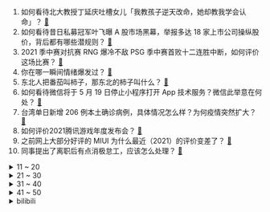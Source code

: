 1. 如何看待北大教授丁延庆吐槽女儿「我教孩子逆天改命，她却教我学会认命」？ [:link:](https://www.zhihu.com/question/459213529)
2. 如何看待昔日私募冠军叶飞曝 A 股市场黑幕，举报多达 18 家上市公司操纵股价，背后都有哪些潜规则？ [:link:](https://www.zhihu.com/question/459558051)
3. 2021 季中赛对抗赛 RNG 爆冷不敌 PSG 季中赛首败十二连胜中断，如何评价这场比赛？ [:link:](https://www.zhihu.com/question/459807055)
4. 你在哪一瞬间情绪爆发过？ [:link:](https://www.zhihu.com/question/267660074)
5. 东北人把番茄叫柿子，那东北的柿子叫什么？ [:link:](https://www.zhihu.com/question/459057274)
6. 如何看待微信将于 5 月 19 日停止小程序打开 App 技术服务？微信此举意在何处？ [:link:](https://www.zhihu.com/question/459459278)
7. 台湾单日新增 206 例本土确诊病例，具体情况怎么样？为何疫情突然扩大？ [:link:](https://www.zhihu.com/question/459736953)
8. 如何评价2021腾讯游戏年度发布会？ [:link:](https://www.zhihu.com/question/459484973)
9. 之前网上大部分好评的 MIUI 为什么最近（2021）的评价变差了？ [:link:](https://www.zhihu.com/question/452169697)
10. 同事提出了离职后有点消极怠工，应该怎么处理？ [:link:](https://www.zhihu.com/question/434114178)
<details>
<summary>11 ~ 20</summary>

11. 以色列炸毁加沙地带美联社等媒体机构大楼遭批，以方为何要这么做？会造成哪些影响？ [:link:](https://www.zhihu.com/question/459696493)
12. 如何看待刘诗雯无缘国乒东京奥运女单阵容？ [:link:](https://www.zhihu.com/question/459710437)
13. 如何看待广西某中学食堂因「蔬菜有虫眼就全丢」，而被责令整改? [:link:](https://www.zhihu.com/question/459462929)
14. 如何看待兰州一幼童吃饭被呛，看护老师在一旁看手机未及时发现，孩子因抢救无效死亡？ [:link:](https://www.zhihu.com/question/459515468)
15. 有一个很会的男朋友是什么感受？ [:link:](https://www.zhihu.com/question/391872560)
16. 男朋友今天又花钱买游戏了，谁能帮我估算一下这些游戏总共花了多少钱？ [:link:](https://www.zhihu.com/question/453441147)
17. 如何评价《向往的生活 5》第四期中杨紫的表现？ [:link:](https://www.zhihu.com/question/459467558)
18. 明明我国天问号比美国火星车早发射，为什么晚三个月才登上火星？ [:link:](https://www.zhihu.com/question/445286711)
19. 如何看待穿越小说中，一个普通人穿越后智商爆表，完爆几十岁的老狐狸？ [:link:](https://www.zhihu.com/question/376857581)
20. 如何看待《向往的生活》张艺兴杨紫硬核辟谣？ [:link:](https://www.zhihu.com/question/459521803)
</details>
<details>
<summary>21 ~ 30</summary>

21. 如何看待印媒恶意抹黑中国制氧机「质量有问题」？ [:link:](https://www.zhihu.com/question/459700129)
22. 如何看待英特尔、苹果、谷歌、台积电等 64 家公司成立美国半导体联盟？ [:link:](https://www.zhihu.com/question/459482645)
23. 处几年对象可以考虑结婚？ [:link:](https://www.zhihu.com/question/450899653)
24. 如何评价福建泉州质监局回应「华为充电器抽检乌龙」：买到的华为充电器是假的，已对冒名厂商立案调查？ [:link:](https://www.zhihu.com/question/459575426)
25. 如果这辈子只能和别人推荐三部动画，请问您会选哪三部？ [:link:](https://www.zhihu.com/question/459632635)
26. 如何看待特斯拉在国内新增「提车考试」环节，建议成绩 80 分以上再提车? [:link:](https://www.zhihu.com/question/459595338)
27. 如何看待 5 月 14 日山东济宁一交警直播查酒驾时被撞？司机可能需要承担怎样的责任？ [:link:](https://www.zhihu.com/question/459588410)
28. 花40万买宝马330li到底值吗？ [:link:](https://www.zhihu.com/question/459431704)
29. 如何布置卫生间可以大大提升幸福感？ [:link:](https://www.zhihu.com/question/453988104)
30. 你有什么一眼就惊艳的文案? [:link:](https://www.zhihu.com/question/384142344)
</details>
<details>
<summary>31 ~ 40</summary>

31. 如何看待小伙自制木偶机还原《天空之城》走红网络，为什么大家突然对木工这么痴迷？ [:link:](https://www.zhihu.com/question/459454868)
32. 如何评价网爆苹果将于 5月18日发布 AirPods 3？对于新款 AirPods 你有哪些期待？ [:link:](https://www.zhihu.com/question/459436442)
33. 你能接受你孩子的学历不如自己吗？ [:link:](https://www.zhihu.com/question/458655662)
34. 你有什么好的习惯一直在坚持？ [:link:](https://www.zhihu.com/question/435012841)
35. 怎么知道一名本科生有没有科研潜力？ [:link:](https://www.zhihu.com/question/458786106)
36. 毕业答辩的PPT应该包括哪些内容？ [:link:](https://www.zhihu.com/question/278377428)
37. 最喜欢加缪的一句话是什么？ [:link:](https://www.zhihu.com/question/318208674)
38. 在部队，拉练50公里是一种怎么样的体验？ [:link:](https://www.zhihu.com/question/47872589)
39. 22考研管理类联考该怎么开始复习？ [:link:](https://www.zhihu.com/question/428880602)
40. 如何评价许嵩新歌《三尺》？ [:link:](https://www.zhihu.com/question/459309963)
</details>
<details>
<summary>41 ~ 50</summary>

41. 收到国行 PS5 后的感受如何？ [:link:](https://www.zhihu.com/question/459171541)
42. 什么时候你感觉到自己养的宠物真的就只是个畜生？ [:link:](https://www.zhihu.com/question/344278401)
43. 有哪些一眼就相中的丧却有希望的文案？ [:link:](https://www.zhihu.com/question/451987862)
44. 玩游戏的手机有哪些推荐？ [:link:](https://www.zhihu.com/question/286463136)
45. 有什么让人一听就惊艳的诗句？ [:link:](https://www.zhihu.com/question/457061535)
46. 怎样可以看出一个男生喜欢你？ [:link:](https://www.zhihu.com/question/457257289)
47. 《陈情令》和《山河令》的区别在哪？ [:link:](https://www.zhihu.com/question/452003910)
48. 对于英语专业的学生，有哪些大一就该明白的事情？ [:link:](https://www.zhihu.com/question/420512758)
49. 为何《明日方舟》中的浊心斯卡蒂对博士的语音如此暧昧？ [:link:](https://www.zhihu.com/question/458274249)
50. NBA球星都有过哪些豪言壮志？ [:link:](https://www.zhihu.com/question/459318880)
</details><details>
<summary>bilibili</summary>

1. 史上最骚魔法师！ [:link:](//www.bilibili.com/video/BV1M64y1m7gA)
2. 葛大爷在三十年前就给我们上了一课！ [:link:](//www.bilibili.com/video/BV1hA411G7FZ)
3. 医生：没关系，只是个小手术 [:link:](//www.bilibili.com/video/BV1k541137Ez)
4. “你们不要再这样吃面了！这样只会饿死我！”【2】 [:link:](//www.bilibili.com/video/BV1e5411374k)
5. 阴阳怪气？疯狂尬黑？我从来没见过这么无良的UP主！ [:link:](//www.bilibili.com/video/BV1iq4y177h4)
6. 天問①號：峩菿钬☆辣！ [:link:](//www.bilibili.com/video/BV1V5411u7yy)
7. 凤凰传奇来报道，跟B站的小伙伴们打个迟到的招呼，大家好，爱你们哟~ [:link:](//www.bilibili.com/video/BV1mh411e7WZ)
8. 大善人 [:link:](//www.bilibili.com/video/BV1Co4y127k2)
9. 【罗翔】“世纪审判”辛普森案，人类可以接受一个有缺陷的正义吗？ [:link:](//www.bilibili.com/video/BV1K44y1r74m)
10. 不要“叫”挑战！ [:link:](//www.bilibili.com/video/BV1xK4y1A7sy)
<details>
<summary>11 ~ 20</summary>

11. "笑死，根本把持不住踩点" [:link:](//www.bilibili.com/video/BV1Yq4y177H5)
12. 【老E】赛 博 乡 村 8 [:link:](//www.bilibili.com/video/BV1no4y1m72v)
13. 九种语言版《Lemon》：时至今日 你仍是我的光芒 [:link:](//www.bilibili.com/video/BV1HA411G7uu)
14. 全网爆哭！延乔路的尽头，是繁华大道！9.3高燃民国历史剧《觉醒年代》P11 [:link:](//www.bilibili.com/video/BV1yy4y1p71t)
15. 【手绘100帧动画】藏 狐 耍 棍 [:link:](//www.bilibili.com/video/BV12V411E769)
16. 笑死！我真没见过这么离谱的选修课 [:link:](//www.bilibili.com/video/BV1mh411e7Xx)
17. 一部被pass的古惑仔公益宣传片 [:link:](//www.bilibili.com/video/BV15K411F7Jj)
18. 大家好。我是摩登兄弟刘宇宁。冷面杀手皓都来了。 [:link:](//www.bilibili.com/video/BV1bq4y177as)
19. 上班时间不准饮茶！ [:link:](//www.bilibili.com/video/BV1hb4y1f7Fv)
20. 【明日方舟新干员】杨颜XF 实装玩法视频泄露 [:link:](//www.bilibili.com/video/BV1qq4y177ng)
</details>
<details>
<summary>21 ~ 30</summary>

21. 这就是文理科的神仙对线吗【建议收藏】 [:link:](//www.bilibili.com/video/BV14V411E7KR)
22. 【郎朗】海 上 东 北 钢 琴 师 [:link:](//www.bilibili.com/video/BV1aq4y177bX)
23. 【B限】来自恋乃夜舞的通知【官方】 [:link:](//www.bilibili.com/video/BV1Jv4115728)
24. 短发没有女人味？看腻了长发甜妹，不如尝尝加麻加辣 [:link:](//www.bilibili.com/video/BV14y4y1W7eh)
25. ⏰饮茶时间到~⏰ [:link:](//www.bilibili.com/video/BV1Ny4y1W7Ps)
26. 九年前的评论画风竟然是这样！ [:link:](//www.bilibili.com/video/BV12q4y177os)
27. 高三老师：这节课暂停，大家出去看看晚霞 [:link:](//www.bilibili.com/video/BV1Ph411v7DR)
28. 职场人的内心独白 [:link:](//www.bilibili.com/video/BV1N54y1L7G7)
29. 10天14000块，我成功造出史上最复杂绝版星云战舰 [:link:](//www.bilibili.com/video/BV1Zq4y1f7dP)
30. 靠谱盘点119：谁才是鱼？RNG全胜出线，DFM上演热血少年漫，DK：我跟鱼打起来了 [:link:](//www.bilibili.com/video/BV1kV411E7W6)
</details>
<details>
<summary>31 ~ 40</summary>

31. 《 爷 只 会 心 疼 哥 哥 2  》！ [:link:](//www.bilibili.com/video/BV1PA411G7pD)
32. 一天30根烟，他终于“战胜”了肺癌，这人竟然使诈！ [:link:](//www.bilibili.com/video/BV1yq4y1f76M)
33. 说实话，我讨厌孩子买的礼物，凡死了！ [:link:](//www.bilibili.com/video/BV1pV411E7CC)
34. 吴京模仿流量明星发嗲这段，估计我能笑一天！ [:link:](//www.bilibili.com/video/BV1Rq4y1J7ue)
35. “男生的基础发型，看这一支影片就够了” [:link:](//www.bilibili.com/video/BV1ph411v7HS)
36. 如何拒绝道德绑架 [:link:](//www.bilibili.com/video/BV1944y167LU)
37. 我的儿子是“天才”！ [:link:](//www.bilibili.com/video/BV1VB4y1F7oJ)
38. 【特效向】燕双鹰vs全明星 [:link:](//www.bilibili.com/video/BV1z64y127Hf)
39. 试吃油炸活蝎子！全程高能。。。 [:link:](//www.bilibili.com/video/BV1Ly4y1W7Wz)
40. 10台扫地机，半年青春，一个耗费30多万的评测，是如何把我发际线变高的？ [:link:](//www.bilibili.com/video/BV1wQ4y1o7QM)
</details>
<details>
<summary>41 ~ 50</summary>

41. 今天是一个防不胜防的一天 [:link:](//www.bilibili.com/video/BV1bQ4y1o7Z1)
42. 【危机合约】“光谱行动”8号竞技场+日替图 全关卡低配平民攻略！阵容平民+低练度+语音详解的愉悦攻略！《明日方舟》（更新中）|魔法Zc目录 镀层 [:link:](//www.bilibili.com/video/BV14Q4y1o7qP)
43. 我在“丧尸世界”里居然发现了这个！ [:link:](//www.bilibili.com/video/BV17y4y1W7QP)
44. 宰  人  航  天  【汽油桶快乐阴人流#11】 [:link:](//www.bilibili.com/video/BV1ZU4y1t7Dv)
45. 压箱底的巨大石斑鱼头，做一份顶级剁椒鱼头，把小伙伴们吃撑了 [:link:](//www.bilibili.com/video/BV1jo4y1m7nb)
46. 我就说登陆界面这个胖子怎么那么眼熟，还有这BGM [:link:](//www.bilibili.com/video/BV12p4y147zs)
47. 灵笼第一季正式完结！白月魁实力强无敌！【灵笼·特别篇】逐帧解析 [:link:](//www.bilibili.com/video/BV1X541137Tz)
48. 一个敢听 一个敢讲 [:link:](//www.bilibili.com/video/BV1L54y1L7rw)
49. 《觉醒年代》的选角有多绝？ [:link:](//www.bilibili.com/video/BV1664y127Gr)
50. 小潮院长逼我发的 [:link:](//www.bilibili.com/video/BV18U4y1t72X)
</details>
<details>
<summary>51 ~ 60</summary>

51. 华农兄弟：520快到了，给老婆炖只鸭，烤只鸡，再准备了一个特别的礼物 [:link:](//www.bilibili.com/video/BV1i541137ES)
52. 买来全世界最大鲍鱼品种！一个可以供六个人吃！ [:link:](//www.bilibili.com/video/BV1FK4y1P7A8)
53. 整个过程都好羞辱... [:link:](//www.bilibili.com/video/BV1m64y1C7Sn)
54. 【双百万纪念】周杰伦、五月天《说好不哭》梦幻现场！周五组合天下无敌！ [:link:](//www.bilibili.com/video/BV1Yv41157K8)
55. 全世界都在三点饮茶 [:link:](//www.bilibili.com/video/BV1dq4y1f7Jn)
56. 【晚自习对线】秀 老 师 教 学 [:link:](//www.bilibili.com/video/BV1Mh411v7bH)
57. 这游戏能让你体验到当“军官”究竟有多爽！〖游戏不止〗 [:link:](//www.bilibili.com/video/BV1xQ4y1o7jy)
58. 《血宴》杀了我对着自由祭祀 [:link:](//www.bilibili.com/video/BV1N54y1L7ZG)
59. 终于，他像明星一样被闪光灯包围！ [:link:](//www.bilibili.com/video/BV1FK4y1o7Fd)
60. 40年前的天才设计，被我随手一解就开了？ [:link:](//www.bilibili.com/video/BV1U64y1276F)
</details>
<details>
<summary>61 ~ 70</summary>

61. 这个操作你给打多少分？ [:link:](//www.bilibili.com/video/BV1nb4y1f7A2)
62. 三 点 饮 茶 厅 [:link:](//www.bilibili.com/video/BV1kV411E7vm)
63. 【STN快报第五季38】卡普空教你当爹 [:link:](//www.bilibili.com/video/BV1fq4y1f7uy)
64. 【时代少年团】拔旗大赛 [:link:](//www.bilibili.com/video/BV1m64y127PV)
65. 当年火爆B站的【权御天下】究竟有多燃！ [:link:](//www.bilibili.com/video/BV1Qq4y177Ek)
66. 【嘟督咆哮解说】是姐妹就来砍我！《生化危机8：屯儿》（第二话） [:link:](//www.bilibili.com/video/BV1J54y1L7Nq)
67. 究竟该用什么词来形容3年梦奇玩家的心情【生草KTV】 [:link:](//www.bilibili.com/video/BV1v541137Kn)
68. 【半佛】环保跌倒，环保少女吃饱。 [:link:](//www.bilibili.com/video/BV11q4y1f7Co)
69. 马上生二胎？up主还能做多久？我不想面对这些问题！！ [:link:](//www.bilibili.com/video/BV1df4y1a7yp)
70. “她们所以为的结局，不过是神的故意示弱.” | 「禁忌女孩2/娜诺」 [:link:](//www.bilibili.com/video/BV1Vf4y1Y7i8)
</details>
<details>
<summary>71 ~ 80</summary>

71. 花40天准备结婚一周年礼物，被她当场反杀？！ [:link:](//www.bilibili.com/video/BV13K411F7tr)
72. 完爆米其林三星？这辈子一定要来的餐厅！【凭啥这么贵ep23-菁禧荟】 [:link:](//www.bilibili.com/video/BV1oy4y1p7fV)
73. 刷新演技下限！《遇龙》：演员的门槛这么低了吗？ [:link:](//www.bilibili.com/video/BV1764y1C7Qh)
74. 还真有人模仿Dota全英雄啊？！ [:link:](//www.bilibili.com/video/BV14q4y1774b)
75. 今年你能看到最毁三观的视频都在这了 [:link:](//www.bilibili.com/video/BV1C541137dt)
76. 炎黄二帝对决！上古时期的旷世部落之战，中国神话体系完全解析【炎黄篇】上 [:link:](//www.bilibili.com/video/BV1gb4y1f7dU)
77. 家里没人，换装蹦迪!!! so crazy [:link:](//www.bilibili.com/video/BV16v41157Zg)
78. 【逸语道破】成都四十九中事件反思 流量汹汹 真相如何与舆情赛跑 [:link:](//www.bilibili.com/video/BV1qU4y1t7B6)
79. 我只会心疼哥哥⚡京剧版⚡ [:link:](//www.bilibili.com/video/BV1so4y1m7cn)
80. 【2021MSI】5月14日对抗赛 RNG vs DK [:link:](//www.bilibili.com/video/BV1Xy4y1p7wt)
</details>
<details>
<summary>81 ~ 90</summary>

81. 让古惑仔做公益？警察真敢想！ [:link:](//www.bilibili.com/video/BV1k64y1C72F)
82. 华春莹：“如果上个月已经过期了，为什么你还可以在这儿呢？” [:link:](//www.bilibili.com/video/BV14o4y1m7M3)
83. 从孩童时代就被除去生育能力！美国种族灭绝罪行实录 [:link:](//www.bilibili.com/video/BV1PB4y1F7zS)
84. 哇！这白嫖小区也太棒了！！#8 [:link:](//www.bilibili.com/video/BV1oU4y1t79o)
85. 《功夫》究竟神在哪儿？人物隐喻细节全方位解读【周星驰的喜剧人生E16】 [:link:](//www.bilibili.com/video/BV12K4y1d7zW)
86. 我迟早笑死在新版梦奇的技能里 [:link:](//www.bilibili.com/video/BV1EQ4y1o75Z)
87. 口碑炸裂！全程高能！今年最过瘾的悬疑剧《无罪之最》上 [:link:](//www.bilibili.com/video/BV14K4y1d72D)
88. 艺术难道就不值得尊重吗——少年闰土 [:link:](//www.bilibili.com/video/BV1pb4y1f7gy)
89. 真人动漫 特效大乱斗！ [:link:](//www.bilibili.com/video/BV1f54y157h9)
90. 【周星驰】差不多先生 [:link:](//www.bilibili.com/video/BV1pQ4y1o7mf)
</details>
<details>
<summary>91 ~ 100</summary>

91. 《灵笼》一集封神！我愿称之最强，不接反驳。特别篇逐帧解析 [:link:](//www.bilibili.com/video/BV13B4y1F7VC)
92. 把代步工具开上赛道飙车，谁是竞速冠军？ [:link:](//www.bilibili.com/video/BV1tV411E7Kh)
93. 【1900】60万对80万！人民决定成败《淮海战役》精讲 前篇 [:link:](//www.bilibili.com/video/BV12Q4y1o7Z1)
94. 成都“最便宜的自助鱼火锅”，18元随便吃，老板说：我不怕，毛肚、鱿鱼、鸡爪、水果几十种菜品，好吃到跳起来 [:link:](//www.bilibili.com/video/BV1Cy4y1p7co)
95. 10年经典米其林三星 薯条 复刻出来会是什么味道 [:link:](//www.bilibili.com/video/BV1tU4y1t7eg)
96. 带小仙若来北京玩VR？！ [:link:](//www.bilibili.com/video/BV1mf4y1a71d)
97. 喜提全宇宙第一台五菱敞篷！ [:link:](//www.bilibili.com/video/BV1LQ4y1o7JJ)
98. 俄罗斯的”乌拉”到底是什么意思 [:link:](//www.bilibili.com/video/BV1o64y127ig)
99. 【小侠】萌不死你，我倒立洗头！！超治愈小动物合集《小小世界》 [:link:](//www.bilibili.com/video/BV1N44y1r7gx)
100. “他们的婚姻最终成为英国王室历史上无可匹敌的爱情传奇”｜《维多利亚》上｜“我亲爱的阿尔伯特，他的出现和死亡如流星划过黑暗的夜空一样，改变着英国和欧洲王室的轨迹。 [:link:](//www.bilibili.com/video/BV1Lb4y1f78y)
</details></details>